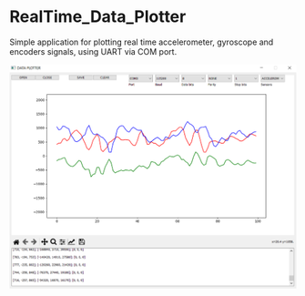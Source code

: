 # RealTime_Data_Plotter

Simple application for plotting real time accelerometer, gyroscope and encoders signals, using UART via COM port.

<p align="center"> 
<img src="./images/data_plotter.PNG">
</p>
